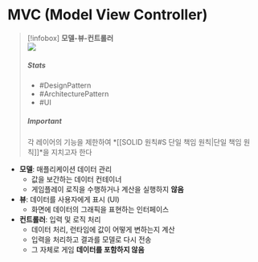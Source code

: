 # MVC (Model View Controller)
>[!infobox] **모델-뷰-컨트롤러**  
>![](https://upload.wikimedia.org/wikipedia/commons/thumb/a/a0/MVC-Process.svg/200px-MVC-Process.svg.png)
>##### Stats  
>- #DesignPattern
>- #ArchitecturePattern
>- #UI
>##### Important
> 각 레이어의 기능을 제한하여
> *[[SOLID 원칙#S 단일 책임 원칙|단일 책임 원칙]]*을 지치고자 한다



-  **모델**: 매플리케이션 데이터 관리
	- 값을 보간하는 데이터 컨테이너
	- 게임플레이 로직을 수행하거나 계산을 실행하지 **않음**
-  **뷰**: 데이터를 사용자에게 표시 (UI)
	- 화면에 데이터의 그래픽을 표현하는 인터페이스
-  **컨트롤러**: 입력 및 로직 처리
	- 데이터 처리, 런타임에 값이 어떻게 변하는지 계산
	- 입력을 처리하고 결과를 모델로 다시 전송
	- 그 자체로 게임 **데이터를 포함하지 않음**
